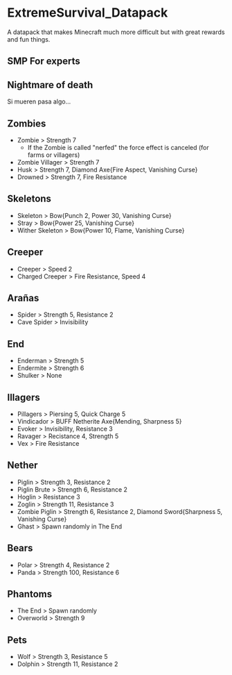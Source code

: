 # ExtremeSurvival_Datapack
A datapack that makes Minecraft much more difficult but with great rewards and fun things.

## SMP For experts

## Nightmare of death
Si mueren pasa algo...

## Zombies 
- Zombie > Strength 7
	- If the Zombie is called "nerfed" the force effect is canceled (for farms or villagers)
- Zombie Villager > Strength 7
- Husk > Strength 7, Diamond Axe{Fire Aspect, Vanishing Curse}
- Drowned > Strength 7, Fire Resistance

## Skeletons
- Skeleton > Bow{Punch 2, Power 30, Vanishing Curse}
- Stray > Bow{Power 25, Vanishing Curse}
- Wither Skeleton > Bow{Power 10, Flame, Vanishing Curse}

## Creeper
- Creeper > Speed 2
- Charged Creeper > Fire Resistance, Speed 4

## Arañas 
- Spider > Strength 5, Resistance 2
- Cave Spider > Invisibility

## End
- Enderman > Strength 5
- Endermite > Strength 6
- Shulker > None

## Illagers
- Pillagers > Piersing 5, Quick Charge 5
- Vindicador > BUFF Netherite Axe{Mending, Sharpness 5}
- Evoker > Invisibility, Resistance 3
- Ravager > Recistance 4, Strength 5
- Vex > Fire Resistance

## Nether
- Piglin > Strength 3, Resistance 2
- Piglin Brute > Strength 6, Resistance 2
- Hoglin > Resistance 3
- Zoglin > Strength 11, Resistance 3
- Zombie Piglin > Strength 6, Resistance 2, Diamond Sword{Sharpness 5, Vanishing Curse}
- Ghast > Spawn randomly in The End

## Bears
- Polar > Strength 4, Resistance 2
- Panda > Strength 100, Resistance 6

## Phantoms
- The End > Spawn randomly
- Overworld > Strength 9

## Pets
- Wolf > Strength 3, Resistance 5
- Dolphin > Strength 11, Resistance 2

<!--
Mejora de Drops NUEVO
	Shulkers dropean siempre Dos Conchas
	Ravager dropea Bloque de Diamante
	Zoglin dropea Diamantes

Mejora de Loot = Sin Cambios
	minesharft
	piramid
	jungle temple < NERF vuelve a normalidad
	pillager outpost
	dungeons
	stronghold
	netherfort < NERF vuelve a normalidad
	Bastion > BUFF se pueden conseguir cosas de netherita

Mejora de armaduras
	Full 
		Netherite > Resistance 1, Resistance al fuego NUEVO
		Diamante > Resistance 1 = Sin Cambios
		Iron > Strength 1 = Sin Cambios
		Cota de Malla > Speed 1 = Sin Cambios
		Oro > Prisa Minera 1 = Sin Cambios
		Cuero > Super salto 1 = Sin Cambios
	Casco Tortuga > Gracia de delfin 1 = Sin Cambios

Extras
	Mensajes de muerte personalizados {bug resuelto}
	Efectos al llevar en mano secundaria: NUEVO
		Tótem > Regeneración 1
		Brujula > Glowing
		Conduit > Conduit Power
		Reloj > Invisibilidad
THE END 
	Spawnean ghast y phantoms = Sin Cambios
		Ghast son  muycomunes
		Phantoms no tanto solo en areas grandes
		Spawnean Rich MC's Mamadisimos 
			Casi Full diamond con 5% de chance de dropear armadura
			Dropean siempre manzana de oro normal
			mas probabilidad de dropear cabeza
			llevan espada con empuje 2
	Granja de Endermans = Sin Cambios
		Solo se pueden hacer con materiales que no grifeen los enders, y que no sean del end
		
THE NETHER
	Puede aparecer un Wither Skeleton, Skeleton, Zombie Piglin o Zombie, con una de las 4 piezas de armadura que aumentan 2 corazones (al upgradearlas a netherita no optienes resistencia al knockback)
	Condiciones:
		Wither Skeleton > Tiene que estar en una Fortaleza, probabilidad baja, pieza de armadura Botas 
		Skeleton > Tiene que estar en un Soulsand Valley, probabilidad muy baja, pieza de armadura Casco
		Zombie > Tiene que estar en Nether Wastes, probabilidad baja, pieza de armadura Pantalones
		Zombie Piglin > Tiene que estar en un bastion y haber eliminado a los Zombie piglin de los alrededores, probabilidad  extremadamente baj, pieza de armadura Pecheraa
NUEVO 
	LOS LIBROS DE LA SABIDURIA
		Se pueden craftear libros de sabiduria que otorgarán armas especiales

		8 bloques de netherita + 
			Espada Netherita - Infernal Master Sword {Sharpness X, Irompibilidad 3}
			Bow - Apollo's Bow {Power 20,Flame X	 , Irompibilidad 3}
-->